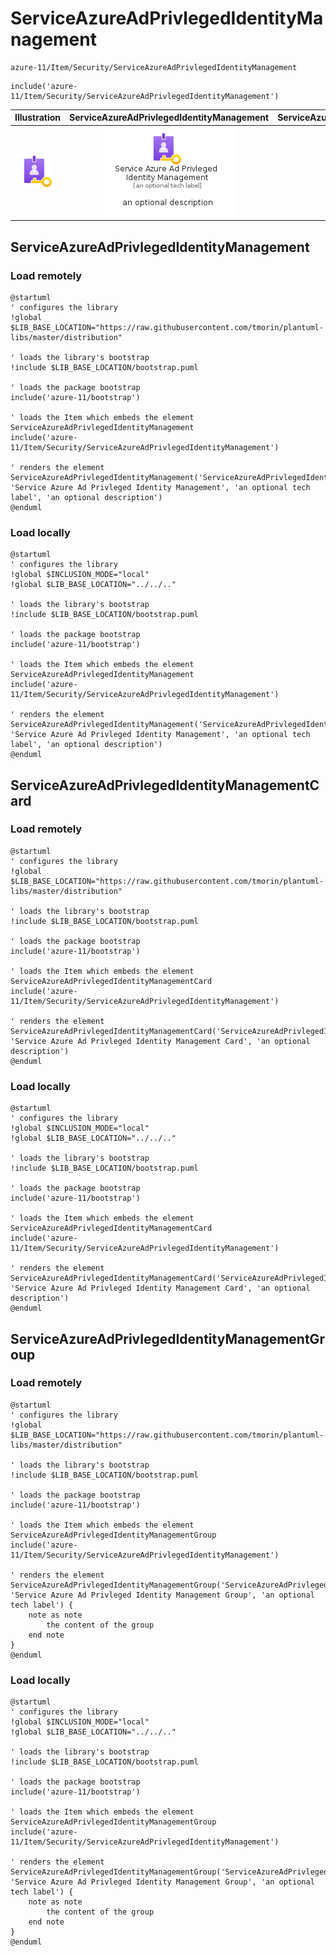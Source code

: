 # ServiceAzureAdPrivlegedIdentityManagement


```text
azure-11/Item/Security/ServiceAzureAdPrivlegedIdentityManagement
```

```text
include('azure-11/Item/Security/ServiceAzureAdPrivlegedIdentityManagement')
```



| Illustration | ServiceAzureAdPrivlegedIdentityManagement | ServiceAzureAdPrivlegedIdentityManagementCard | ServiceAzureAdPrivlegedIdentityManagementGroup |
| :---: | :---: | :---: | :---: |
| ![illustration for Illustration](../../../azure-11/Item/Security/ServiceAzureAdPrivlegedIdentityManagement.png) | ![illustration for ServiceAzureAdPrivlegedIdentityManagement](../../../azure-11/Item/Security/ServiceAzureAdPrivlegedIdentityManagement.Local.png) | ![illustration for ServiceAzureAdPrivlegedIdentityManagementCard](../../../azure-11/Item/Security/ServiceAzureAdPrivlegedIdentityManagementCard.Local.png) | ![illustration for ServiceAzureAdPrivlegedIdentityManagementGroup](../../../azure-11/Item/Security/ServiceAzureAdPrivlegedIdentityManagementGroup.Local.png) |




## ServiceAzureAdPrivlegedIdentityManagement

### Load remotely
```plantuml
@startuml
' configures the library
!global $LIB_BASE_LOCATION="https://raw.githubusercontent.com/tmorin/plantuml-libs/master/distribution"

' loads the library's bootstrap
!include $LIB_BASE_LOCATION/bootstrap.puml

' loads the package bootstrap
include('azure-11/bootstrap')

' loads the Item which embeds the element ServiceAzureAdPrivlegedIdentityManagement
include('azure-11/Item/Security/ServiceAzureAdPrivlegedIdentityManagement')

' renders the element
ServiceAzureAdPrivlegedIdentityManagement('ServiceAzureAdPrivlegedIdentityManagement', 'Service Azure Ad Privleged Identity Management', 'an optional tech label', 'an optional description')
@enduml
```

### Load locally
```plantuml
@startuml
' configures the library
!global $INCLUSION_MODE="local"
!global $LIB_BASE_LOCATION="../../.."

' loads the library's bootstrap
!include $LIB_BASE_LOCATION/bootstrap.puml

' loads the package bootstrap
include('azure-11/bootstrap')

' loads the Item which embeds the element ServiceAzureAdPrivlegedIdentityManagement
include('azure-11/Item/Security/ServiceAzureAdPrivlegedIdentityManagement')

' renders the element
ServiceAzureAdPrivlegedIdentityManagement('ServiceAzureAdPrivlegedIdentityManagement', 'Service Azure Ad Privleged Identity Management', 'an optional tech label', 'an optional description')
@enduml
```

## ServiceAzureAdPrivlegedIdentityManagementCard

### Load remotely
```plantuml
@startuml
' configures the library
!global $LIB_BASE_LOCATION="https://raw.githubusercontent.com/tmorin/plantuml-libs/master/distribution"

' loads the library's bootstrap
!include $LIB_BASE_LOCATION/bootstrap.puml

' loads the package bootstrap
include('azure-11/bootstrap')

' loads the Item which embeds the element ServiceAzureAdPrivlegedIdentityManagementCard
include('azure-11/Item/Security/ServiceAzureAdPrivlegedIdentityManagement')

' renders the element
ServiceAzureAdPrivlegedIdentityManagementCard('ServiceAzureAdPrivlegedIdentityManagementCard', 'Service Azure Ad Privleged Identity Management Card', 'an optional description')
@enduml
```

### Load locally
```plantuml
@startuml
' configures the library
!global $INCLUSION_MODE="local"
!global $LIB_BASE_LOCATION="../../.."

' loads the library's bootstrap
!include $LIB_BASE_LOCATION/bootstrap.puml

' loads the package bootstrap
include('azure-11/bootstrap')

' loads the Item which embeds the element ServiceAzureAdPrivlegedIdentityManagementCard
include('azure-11/Item/Security/ServiceAzureAdPrivlegedIdentityManagement')

' renders the element
ServiceAzureAdPrivlegedIdentityManagementCard('ServiceAzureAdPrivlegedIdentityManagementCard', 'Service Azure Ad Privleged Identity Management Card', 'an optional description')
@enduml
```

## ServiceAzureAdPrivlegedIdentityManagementGroup

### Load remotely
```plantuml
@startuml
' configures the library
!global $LIB_BASE_LOCATION="https://raw.githubusercontent.com/tmorin/plantuml-libs/master/distribution"

' loads the library's bootstrap
!include $LIB_BASE_LOCATION/bootstrap.puml

' loads the package bootstrap
include('azure-11/bootstrap')

' loads the Item which embeds the element ServiceAzureAdPrivlegedIdentityManagementGroup
include('azure-11/Item/Security/ServiceAzureAdPrivlegedIdentityManagement')

' renders the element
ServiceAzureAdPrivlegedIdentityManagementGroup('ServiceAzureAdPrivlegedIdentityManagementGroup', 'Service Azure Ad Privleged Identity Management Group', 'an optional tech label') {
    note as note
        the content of the group
    end note
}
@enduml
```

### Load locally
```plantuml
@startuml
' configures the library
!global $INCLUSION_MODE="local"
!global $LIB_BASE_LOCATION="../../.."

' loads the library's bootstrap
!include $LIB_BASE_LOCATION/bootstrap.puml

' loads the package bootstrap
include('azure-11/bootstrap')

' loads the Item which embeds the element ServiceAzureAdPrivlegedIdentityManagementGroup
include('azure-11/Item/Security/ServiceAzureAdPrivlegedIdentityManagement')

' renders the element
ServiceAzureAdPrivlegedIdentityManagementGroup('ServiceAzureAdPrivlegedIdentityManagementGroup', 'Service Azure Ad Privleged Identity Management Group', 'an optional tech label') {
    note as note
        the content of the group
    end note
}
@enduml
```

